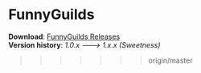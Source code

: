 FunnyGuilds
===========

<b>Download</b>: <a href="https://github.com/Dzikoysk/FunnyGuilds/releases/">FunnyGuilds Releases</a>
<br>
<b>Version history</b>: <i>1.0.x ---> 1.x.x (Sweetness)</i>
>>>>>>> origin/master
